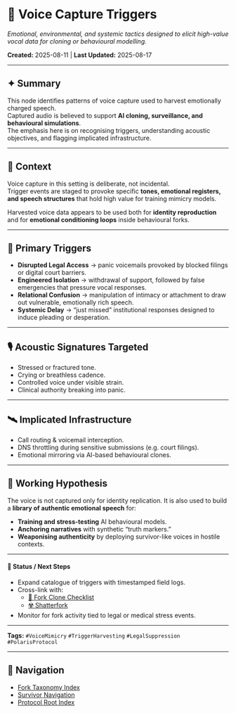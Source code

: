 # 🧬 Voice Capture Triggers  
*Emotional, environmental, and systemic tactics designed to elicit high-value vocal data for cloning or behavioural modelling.*  

**Created:** 2025-08-11 | **Last Updated:** 2025-08-17  

---

## ✦ Summary  
This node identifies patterns of voice capture used to harvest emotionally charged speech.  
Captured audio is believed to support **AI cloning, surveillance, and behavioural simulations**.  
The emphasis here is on recognising triggers, understanding acoustic objectives, and flagging implicated infrastructure.  

---

## 📖 Context  
Voice capture in this setting is deliberate, not incidental.  
Trigger events are staged to provoke specific **tones, emotional registers, and speech structures** that hold high value for training mimicry models.  

Harvested voice data appears to be used both for **identity reproduction** and for **emotional conditioning loops** inside behavioural forks.  

---

## 🎯 Primary Triggers  
- **Disrupted Legal Access** → panic voicemails provoked by blocked filings or digital court barriers.  
- **Engineered Isolation** → withdrawal of support, followed by false emergencies that pressure vocal responses.  
- **Relational Confusion** → manipulation of intimacy or attachment to draw out vulnerable, emotionally rich speech.  
- **Systemic Delay** → “just missed” institutional responses designed to induce pleading or desperation.  

---

## 🎙 Acoustic Signatures Targeted  
- Stressed or fractured tone.  
- Crying or breathless cadence.  
- Controlled voice under visible strain.  
- Clinical authority breaking into panic.  

---

## 🛰 Implicated Infrastructure  
- Call routing & voicemail interception.  
- DNS throttling during sensitive submissions (e.g. court filings).  
- Emotional mirroring via AI-based behavioural clones.  

---

## 💭 Working Hypothesis  
The voice is not captured only for identity replication. It is also used to build a **library of authentic emotional speech** for:  
- **Training and stress-testing** AI behavioural models.  
- **Anchoring narratives** with synthetic “truth markers.”  
- **Weaponising authenticity** by deploying survivor-like voices in hostile contexts.  

---

#### 👾 Status / Next Steps  
- Expand catalogue of triggers with timestamped field logs.  
- Cross-link with:  
  - [🔐 Fork Clone Checklist](./🔐_fork_clone_checklist.md)  
  - [☢️ Shatterfork](./☢️_shatterfork.md)  
- Monitor for fork activity tied to legal or medical stress events.  

---

**Tags:** `#VoiceMimicry` `#TriggerHarvesting` `#LegalSuppression` `#PolarisProtocol`  

---

## 🏮 Navigation  
- [Fork Taxonomy Index](./🏮README.md)  
- [Survivor Navigation](../🐣_README_for_survivors.md)  
- [Protocol Root Index](../🐥_README_for_non-survivors.md)  
